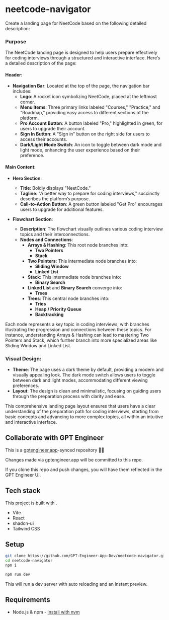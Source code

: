 # neetcode-navigator

Create a landing page for NeetCode based on the following detailed description:

### Purpose
The NeetCode landing page is designed to help users prepare effectively for coding interviews through a structured and interactive interface. Here’s a detailed description of the page:

#### Header:
- **Navigation Bar**: Located at the top of the page, the navigation bar includes:
  - **Logo**: A rocket icon symbolizing NeetCode, placed at the leftmost corner.
  - **Menu Items**: Three primary links labeled "Courses," "Practice," and "Roadmap," providing easy access to different sections of the platform.
  - **Pro Account Button**: A button labeled "Pro," highlighted in green, for users to upgrade their account.
  - **Sign In Button**: A "Sign in" button on the right side for users to access their accounts.
  - **Dark/Light Mode Switch**: An icon to toggle between dark mode and light mode, enhancing the user experience based on their preference.

#### Main Content:
- **Hero Section**:
  - **Title**: Boldly displays "NeetCode."
  - **Tagline**: "A better way to prepare for coding interviews," succinctly describes the platform’s purpose.
  - **Call-to-Action Button**: A green button labeled "Get Pro" encourages users to upgrade for additional features.

- **Flowchart Section**:
  - **Description**: The flowchart visually outlines various coding interview topics and their interconnections.
  - **Nodes and Connections**:
    - **Arrays & Hashing**: This root node branches into:
      - **Two Pointers**
      - **Stack**
    - **Two Pointers**: This intermediate node branches into:
      - **Sliding Window**
      - **Linked List**
    - **Stack**: This intermediate node branches into:
      - **Binary Search**
    - **Linked List** and **Binary Search** converge into:
      - **Trees**
    - **Trees**: This central node branches into:
      - **Tries**
      - **Heap / Priority Queue**
      - **Backtracking**

Each node represents a key topic in coding interviews, with branches illustrating the progression and connections between these topics. For instance, understanding Arrays & Hashing can lead to mastering Two Pointers and Stack, which further branch into more specialized areas like Sliding Window and Linked List.

### Visual Design:
- **Theme**: The page uses a dark theme by default, providing a modern and visually appealing look. The dark mode switch allows users to toggle between dark and light modes, accommodating different viewing preferences.
- **Layout**: The design is clean and minimalistic, focusing on guiding users through the preparation process with clarity and ease.

This comprehensive landing page layout ensures that users have a clear understanding of the preparation path for coding interviews, starting from basic concepts and advancing to more complex topics, all within an intuitive and interactive interface.

## Collaborate with GPT Engineer

This is a [gptengineer.app](https://gptengineer.app)-synced repository 🌟🤖

Changes made via gptengineer.app will be committed to this repo.

If you clone this repo and push changes, you will have them reflected in the GPT Engineer UI.

## Tech stack

This project is built with .

- Vite
- React
- shadcn-ui
- Tailwind CSS

## Setup

```sh
git clone https://github.com/GPT-Engineer-App-Dev/neetcode-navigator.git
cd neetcode-navigator
npm i
```

```sh
npm run dev
```

This will run a dev server with auto reloading and an instant preview.

## Requirements

- Node.js & npm - [install with nvm](https://github.com/nvm-sh/nvm#installing-and-updating)
